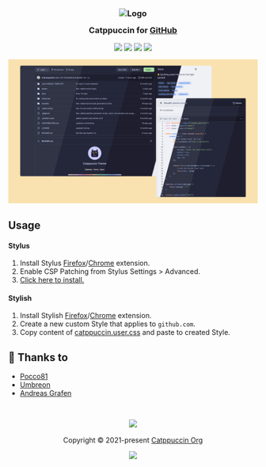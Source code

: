 <h3 align="center">
	<img src="https://raw.githubusercontent.com/catppuccin/catppuccin/main/assets/logos/exports/1544x1544_circle.png" width="100" alt="Logo"/><br/>
	<img src="https://raw.githubusercontent.com/catppuccin/catppuccin/main/assets/misc/transparent.png" height="30" width="0px"/>
	Catppuccin for <a href="https://github.com/">GitHub</a>
	<img src="https://raw.githubusercontent.com/catppuccin/catppuccin/main/assets/misc/transparent.png" height="30" width="0px"/>
</h3>

<p align="center">
	<a href="https://github.com/catppuccin/github/stargazers"><img src="https://img.shields.io/github/stars/catppuccin/github?colorA=313244&colorB=b7bdf8&style=for-the-badge"></a>
	<a href="https://github.com/catppuccin/github/issues"><img src="https://img.shields.io/github/issues/catppuccin/github?colorA=313244&colorB=f5a97f&style=for-the-badge"></a>
	<a href="https://github.com/catppuccin/github/contributors"><img src="https://img.shields.io/github/contributors/catppuccin/github?colorA=313244&colorB=a6da95&style=for-the-badge"></a>
    <a href="https://raw.githubusercontent.com/catppuccin/github/main/catppuccin.user.css"><img src="https://img.shields.io/badge/stylus-install-cba6f7?colorA=313244&style=for-the-badge"></a>
</p>

<p align="center">
	<img src="assets/screenshot.png"/>
</p>

## Usage

#### Stylus
1. Install Stylus [Firefox](https://addons.mozilla.org/en-GB/firefox/addon/styl-us/)/[Chrome](https://chrome.google.com/webstore/detail/stylus/clngdbkpkpeebahjckkjfobafhncgmne) extension.
2. Enable CSP Patching from Stylus Settings > Advanced.
3. [Click here to install.](https://github.com/catppuccin/github/raw/main/catppuccin.user.css)

#### Stylish
1. Install Stylish [Firefox](https://addons.mozilla.org/en-GB/firefox/addon/stylish/)/[Chrome](https://chrome.google.com/webstore/detail/stylish-custom-themes-for/fjnbnpbmkenffdnngjfgmeleoegfcffe) extension.
2. Create a new custom Style that applies to `github.com`.
3. Copy content of [catppuccin.user.css](catppuccin.user.css) and paste to created Style.

## 💝 Thanks to

- [Pocco81](https://github.com/Pocco81)
- [Umbreon](https://github.com/GlowingUmbreon)
- [Andreas Grafen](https://github.com/andreasgrafen)

&nbsp;

<p align="center"><img src="https://raw.githubusercontent.com/catppuccin/catppuccin/main/assets/footers/gray0_ctp_on_line.svg?sanitize=true" /></p>
<p align="center">Copyright &copy; 2021-present <a href="https://github.com/catppuccin" target="_blank">Catppuccin Org</a>
<p align="center"><a href="https://github.com/catppuccin/catppuccin/blob/main/LICENSE"><img src="https://img.shields.io/static/v1.svg?style=for-the-badge&label=License&message=MIT&logoColor=d9e0ee&colorA=363a4f&colorB=b7bdf8"/></a></p>
